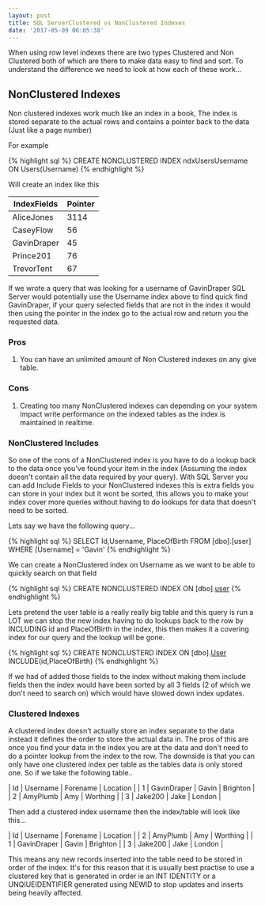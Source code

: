 ```yaml
---
layout: post
title: SQL ServerClustered vs NonClustered Indexes
date: '2017-05-09 06:05:38'
---
```

When using row level indexes there are two types Clustered and Non Clustered both of which are there to make data easy to find and sort. To understand the difference we need to look at how each of these work...

## NonClustered Indexes ##
Non clustered indexes work much like an index in a book, The index is stored separate to the actual rows  and contains a pointer back to the data (Just like a page number)

For example 

{% highlight sql %}
CREATE NONCLUSTERED INDEX ndxUsersUsername ON Users(Username)
{% endhighlight %}

Will create an index like this

| IndexFields | Pointer |
| --- | --- |
| AliceJones | 3114 |
| CaseyFlow | 56 |
| GavinDraper | 45 |
| Prince201 | 76 |
| TrevorTent | 67 |

If we wrote a query that was looking for a username of GavinDraper SQL Server would potentially use the Username index above to find quick find GavinDraper, if your query selected fields that are not in the index it would then using the pointer in the index go to the actual row and return you the requested data.

### Pros ###
1. You can have an unlimited amount of Non Clustered indexes on any give table.

### Cons ###
1. Creating too many NonClustered indexes can depending on your system impact write performance on the indexed tables as the index is maintained in realtime.

### NonClustered Includes ###
So one of the cons of a NonClustered index is you have to do a lookup back to the data once you've found your item in the index (Assuming the index doesn't contain all the data required by your query). With SQL Server you can add Include Fields to your NonClustered indexes this is extra fields you can store in your index but it wont be sorted, this allows you to make your index cover more queries without having to do lookups for data that doesn't need to be sorted.

Lets say we have the following query...

{% highlight sql %}
SELECT Id,Username, PlaceOfBirth FROM [dbo].[user] WHERE [Username] = 'Gavin'
{% endhighlight %}

We can create a NonClustered index on Username as we want to be able to quickly search on that field

{% highlight sql %}
CREATE NONCLUSTERED INDEX ON [dbo].[user](UserName)
{% endhighlight %}

Lets pretend the user table is a really really big table and this query is run a LOT we can stop the new index having to do lookups back to the row by INCLUDING id and PlaceOfBirth in the index, this then makes it a covering index for our query and the lookup will be gone.

{% highlight sql %}
CREATE NONCLUSTERD INDEX ON [dbo].[User](Username) INCLUDE(id,PlaceOfBirth)
{% endhighlight %}

If we had of added those fields to the index without making them include fields then the index would have been sorted by all 3 fields (2 of which we don't need to search on) which would have slowed down index updates.

### Clustered Indexes ###

A clustered index doesn't actually store an index separate to the data instead it defines the order to store the actual data in. The pros of this are once you find your data in the index you are at the data and don't need to do a pointer lookup from the index to the row. The downside is that you can only have one clustered index per table as the tables data is only stored one. So if we take the following table..

| Id | Username | Forename | Location |
| 1 | GavinDraper | Gavin | Brighton |
| 2 | AmyPlumb | Amy | Worthing |
| 3 | Jake200 | Jake | London |

Then add a  clustered index username then the index/table will look like this...

| Id | Username | Forename | Location |
| 2 | AmyPlumb | Amy | Worthing |
| 1 | GavinDraper | Gavin | Brighton |
| 3 | Jake200 | Jake | London |

This means any new records inserted into the table need to be stored in order of the index. It's for this reason that it is usually best practise to use a clustered key that is generated in order ie an INT IDENTITY or a UNQIUEIDENTIFIER generated using NEWID to stop updates and inserts being heavily affected. 



